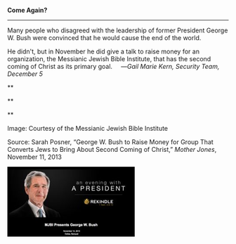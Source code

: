 **Come Again?**

****

Many people who disagreed with the leadership of former President George W. Bush were convinced that he would cause the end of the world. 

He didn't, but in November he did give a talk to raise money for an organization, the Messianic Jewish Bible Institute, that has the second coming of Christ as its primary goal.     —*Gail Marie Kern, Security Team, December 5*

**

**

**

Image: Courtesy of the Messianic Jewish Bible Institute

Source: Sarah Posner, “George W. Bush to Raise Money for Group That Converts Jews to Bring About Second Coming of Christ,” *Mother Jones*, November 11, 2013



![](../images/13.12.05.Kern.BushEDIT-1.jpeg)
